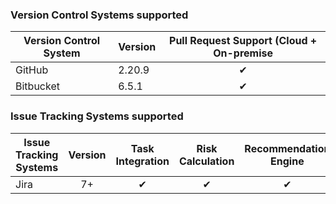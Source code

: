 ### Version Control Systems supported

| Version Control System | Version | Pull Request Support (Cloud + On-premise |
| --- | --- | :---:  |
| GitHub | 2.20.9 | ✔︎ |
| Bitbucket | 6.5.1 | ✔︎ |

### Issue Tracking Systems supported

| Issue Tracking Systems | Version | Task Integration | Risk Calculation | Recommendation Engine |
| --- | :---: | :---: | :---: | :---: |
| Jira | 7+ | ✔︎ | ✔︎ | ✔︎ |
